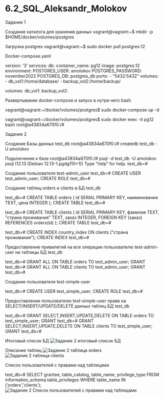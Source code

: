 # 6.2_SQL_Aleksandr_Molokov

Задание 1

Создание каталога для хранения данных
vagrant@vagrant:~$ mkdir -p $HOME/docker/volumes/postgres

Загрузка postgres
vagrant@vagrant:~$ sudo docker pull postgres:12

Docker-compose.yaml

version: '3'
services:
 db:
   container_name: pg12
   image: postgres:12
   environment:
     POSTGRES_USER: amolokov
     POSTGRES_PASSWORD: november2022
     POSTGRES_DB: postgres_db
   ports:
     - "5432:5432"
   volumes:
     - db_vol1:/home/database/
     - backup_vol2:/home/backup/

volumes:
 db_vol1:
 backup_vol2:

Развертывание docker-compose  и запуск в нутри него bash

vagrant@vagrant:~/docker/volumes/postgres$ sudo docker-compose up -d

vagrant@vagrant:~/docker/volumes/postgres$ sudo docker exec -it pg12 bash
root@a43834a670f0:/#

Задание 2

Создание Базы данных test_db
root@a43834a670f0:/# createdb test_db -U amolokov

Подключение к базе
root@a43834a670f0:/# psql -d test_db -U amolokov
psql (12.13 (Debian 12.13-1.pgdg110+1))
Type "help" for help.
test_db=#

Создание пользователя test-admin_user
test_db=# CREATE USER test_admin_user;
CREATE ROLE
test_db=#

Создание таблиц orders и clients в БД test_db

test_db=# CREATE TABLE orders
(
   id SERIAL PRIMARY KEY,
   наименование TEXT,
   цена INTEGER
);
CREATE TABLE
test_db=#

test_db=# CREATE TABLE clients
(
    id SERIAL PRIMARY KEY,
    фамилия TEXT,
    "страна проживания" TEXT,
    заказ INTEGER,
    FOREIGN KEY (заказ) REFERENCES orders(id)
);
CREATE TABLE
test_db=#

test_db=# CREATE INDEX country_index ON clients ("страна проживания");
CREATE INDEX
test_db=#

Предоставление привилегий на все операции пользователю test-admin-user на таблицы БД test_db

test_db=# GRANT ALL ON TABLE orders TO test_admin_user;
GRANT
test_db=# GRANT ALL ON TABLE clients TO test_admin_user;
GRANT
test_db=#

Создание пользователя test-simple-user

test_db=# CREATE USER test_simple_user;
CREATE ROLE
test_db=#

Предоставление пользователю test-simple-user правв на SELECT/INSERT/UPDATE/DELETE данных таблиц БД test_db

test_db=# GRANT SELECT,INSERT,UPDATE,DELETE ON TABLE orders TO test_simple_user;
GRANT
test_db=# GRANT SELECT,INSERT,UPDATE,DELETE ON TABLE clients TO test_simple_user;
GRANT
test_db=#

Итоговый список БД
![Задание 2 итоговый список БД](https://user-images.githubusercontent.com/109212419/204089546-354fae66-eed4-466f-a23f-508037116482.jpg)

Описание таблиц
![Задание 2 таблица orders](https://user-images.githubusercontent.com/109212419/204089586-e60825c9-0e1c-4a65-a2b1-3c45c052bab7.jpg)
![Задание 2 таблица clients](https://user-images.githubusercontent.com/109212419/204089592-2d6ac019-c7ec-4ee6-b59f-9ad3ecf4f125.jpg)


Список пользователей с правами над таблицами

test_db=# SELECT grantee, table_catalog, table_name, privilege_type FROM information_schema.table_privileges WHERE table_name IN ('orders','clients');
![Задание 2 Список пользователей с правами над таблицами](https://user-images.githubusercontent.com/109212419/204089514-9e2ff2e9-a6b9-4b72-a442-e865236a587a.jpg)










